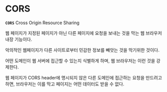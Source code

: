 # CORS

**`CORS`** Cross Origin Resource Sharing

웹 페이지가 지정된 페이지가 아닌 다른 페이지에 요청을 보내는 것을 막는 웹 브라우저 내장 기능이다.

악의적인 웹페이지가 다른 사이트로부터 민감한 정보를 빼앗는 것을 막기위한 것이다.

어떤 도메인이 웹 서버에 접근할 수 있는지 식별하게 하며, 웹 브라우저는 이런 것을 강제한다.

웹 페이지가 CORS header에 명시되지 않은 다른 도메인에 접근하는 요청을 만드려고하면, 브라우저는 이를 막고 페이지는 어떤 데이터도 받을 수 없다.